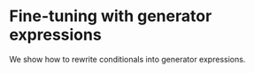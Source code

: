 # Fine-tuning with generator expressions

We show how to rewrite conditionals into generator expressions.

